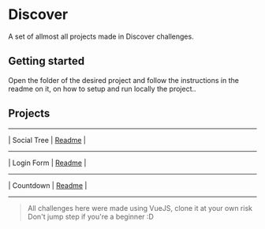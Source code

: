 # **Discover**

A set of allmost all projects made in Discover challenges.

## Getting started

Open the folder of the desired project and follow the instructions in the readme on it, on how to setup and run locally the project..

## Projects

- - - - - - - - - - - - - - - - - - - - - - - - - - - - - - - - - - - - - - - - - - - - - - - - -
|             Social Tree             |                     [Readme](https://github.com/xSallus/discover-challenges/tree/main/social-tree)                    |
- - - - - - - - - - - - - - - - - - - - - - - - - - - - - - - - - - - - - - - - - - - - - - - - -
|            Login Form             |                     [Readme](https://github.com/xSallus/discover-challenges/tree/main/login-form-css)                    |
- - - - - - - - - - - - - - - - - - - - - - - - - - - - - - - - - - - - - - - - - - - - - - - - -
|            Countdown             |                      [Readme](https://github.com/xSallus/discover-challenges/tree/main/countdown)                   |      
- - - - - - - - - - - - - - - - - - - - - - - - - - - - - - - - - - - - - - - - - - - - - - - - -


> All challenges here were made using VueJS, clone it at your own risk
> Don't jump step if you're a beginner :D

